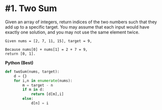 # #1. Two Sum

Given an array of integers, return indices of the two numbers such that they add up to a specific target. You may assume that each input would have exactly one solution, and you may not use the same element twice.

```
Given nums = [2, 7, 11, 15], target = 9,

Because nums[0] + nums[1] = 2 + 7 = 9,
return [0, 1].
```

**Python (Best)**
```python
def twoSum(nums, target): 
    d = {}
    for i,n in enumerate(nums):
        m = target - n
        if m in d:
            return [d[m],i]
        else:
            d[n] = i
```
